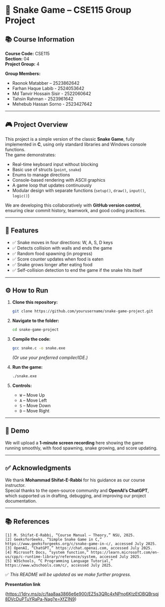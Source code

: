 # 🐍 Snake Game – CSE115 Group Project

## 📚 Course Information

**Course Code:** CSE115\
**Section:** 04\
**Project Group:** 4

**Group Members:**

- Raonok Matabber – 2523862642
- Farhan Haque Labib - 2524053642
- Md Tanvir Hossain Sisir - 2522060642
- Tahsin Rahman - 2523961642
- Mehebub Hassan Sorno - 2523427642

---

## 🎮 Project Overview

This project is a simple version of the classic **Snake Game**, fully implemented in **C**, using only standard libraries and Windows console functions.\
The game demonstrates:

- Real-time keyboard input without blocking
- Basic use of structs (`point`, `snake`)
- Enums to manage directions
- Console-based rendering with ASCII graphics
- A game loop that updates continuously
- Modular design with separate functions (`setup()`, `draw()`, `input()`, `logic()`)

We are developing this collaboratively with **GitHub version control**, ensuring clear commit history, teamwork, and good coding practices.

---

## 🚀 Features

- ✅ Snake moves in four directions: W, A, S, D keys
- ✅ Detects collision with walls and ends the game
- ✅ Random food spawning (in progress)
- ✅ Score counter updates when food is eaten
- ✅ Snake grows longer after eating food
- ✅ Self-collision detection to end the game if the snake hits itself

---

## ⚙️ How to Run

1. **Clone this repository:**

   ```bash
   git clone https://github.com/yourusername/snake-game-project.git
   ```

2. **Navigate to the folder:**

   ```bash
   cd snake-game-project
   ```

3. **Compile the code:**

   ```bash
   gcc snake.c -o snake.exe
   ```

   *(Or use your preferred compiler/IDE.)*

4. **Run the game:**

   ```bash
   ./snake.exe
   ```

5. **Controls:**

   - `W` – Move Up
   - `A` – Move Left
   - `S` – Move Down
   - `D` – Move Right

---

## 📸 Demo

We will upload a **1-minute screen recording** here showing the game running smoothly, with food spawning, snake growing, and score updating.

---

## ✅ Acknowledgments

We thank **Mohammad Shifat-E-Rabbi** for his guidance as our course instructor.\
Special thanks to the open-source community and **OpenAI’s ChatGPT**, which supported us in drafting, debugging, and improving our project documentation.

---

## 📚 References

```
[1] M. Shifat-E-Rabbi, “Course Manual – Theory,” NSU, 2025.
[2] GeeksforGeeks, “Simple Snake Game in C,” https://www.geeksforgeeks.org/c/snake-game-in-c/, accessed July 2025.
[3] OpenAI, “ChatGPT,” https://chat.openai.com, accessed July 2025.
[4] Microsoft Docs, “system function,” https://learn.microsoft.com/en-us/cpp/c-runtime-library/reference/system, accessed July 2025.
[5] W3Schools, “C Programming Language Tutorial,” https://www.w3schools.com/c/, accessed July 2025.
```

✅ *This README will be updated as we make further progress.*

**Presentation link**

(https://1drv.ms/p/c/faa8aa3866e6e900/EZ5s3QRc4xNPno6KtzEtDBQBrsqj8DVcDuPTuYRaPa-Nag?e=XfZ1N9)


